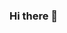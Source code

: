 ### Hi there 👋

<!--
**eduardoecsousa/eduardoecsousa** is a ✨ _special_ ✨ repository because its `README.md` (this file) appears on your GitHub profile.

Here are some ideas to get you started:

- 🔭 I’m currently working on ...
- 🌱 I’m currently learning ...
- 👯 I’m looking to collaborate on ...
- 🤔 I’m looking for help with ...
- 💬 Ask me about ...

- 📫 How to reach me: 
    email: dudus.sousa4002@gmail.com ,
    numero: (14)99864-3802,
    linkedin : https://www.linkedin.com/in/eduardoecsousa/.

- 😄 Pronouns: ...
- ⚡ Fun fact: 

